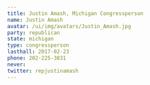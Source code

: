```yaml
---
title: Justin Amash, Michigan Congressperson
name: Justin Amash
avatar: /ui/img/avatars/Justin_Amash.jpg
party: republican
state: michigan
type: congressperson
lasthall: 2017-02-23
phone: 202-225-3831
never: 
twitter: repjustinamash
---
```

